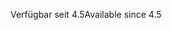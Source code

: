 <span data-ttu-id="de254-101">Verfügbar seit 4.5</span><span class="sxs-lookup"><span data-stu-id="de254-101">Available since 4.5</span></span>